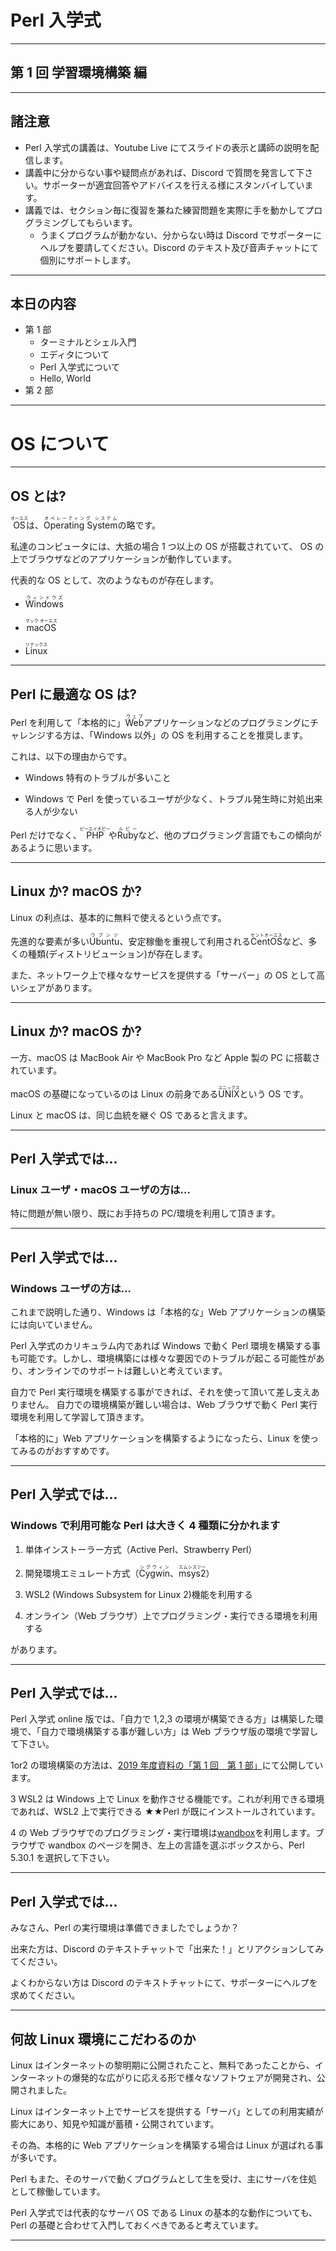 # Perl 入学式

---

## 第 1 回 学習環境構築 編

---

## 諸注意

- Perl 入学式の講義は、Youtube Live にてスライドの表示と講師の説明を配信します。
- 講義中に分からない事や疑問点があれば、Discord で質問を発言して下さい。サポーターが適宜回答やアドバイスを行える様にスタンバイしています。
- 講義では、セクション毎に復習を兼ねた練習問題を実際に手を動かしてプログラミングしてもらいます。
  - うまくプログラムが動かない、分からない時は Discord でサポーターにヘルプを要請してください。Discord のテキスト及び音声チャットにて個別にサポートします。

---

## 本日の内容

- 第 1 部
  - ターミナルとシェル入門
  - エディタについて
  - Perl 入学式について
  - Hello, World
- 第 2 部

---

# OS について

---

## OS とは?

<ruby>OS<rt>オーエス</rt></ruby>は、<ruby>Operating System<rt>オペレーティング システム</rt></ruby>の略です。

私達のコンピュータには、大抵の場合 1 つ以上の OS が搭載されていて、 OS の上でブラウザなどのアプリケーションが動作しています。

代表的な OS として、次のようなものが存在します。

- <ruby>Windows<rt>ウィンドウズ</rt></ruby>

- <ruby>macOS<rt>マック オーエス</rt></ruby>

- <ruby>Linux<rt>リナックス</rt></ruby>

---

## Perl に最適な OS は?

Perl を利用して「本格的に」<ruby>Web<rt>ウェブ</rt></ruby>アプリケーションなどのプログラミングにチャレンジする方は、「Windows 以外」の OS を利用することを推奨します。

これは、以下の理由からです。

- Windows 特有のトラブルが多いこと

- Windows で Perl を使っているユーザが少なく、トラブル発生時に対処出来る人が少ない

Perl だけでなく、<ruby>PHP<rt>ピーエイチピー</rt></ruby>や<ruby>Ruby<rt>ルビー</rt></ruby>など、他のプログラミング言語でもこの傾向があるように思います。

---

## Linux か? macOS か?

Linux の利点は、基本的に無料で使えるという点です。

先進的な要素が多い<ruby>Ubuntu<rt>ウブンツ</rt></ruby>、安定稼働を重視して利用される<ruby>CentOS<rt>セントオーエス</rt></ruby>など、多くの種類(ディストリビューション)が存在します。

また、ネットワーク上で様々なサービスを提供する「サーバー」の OS として高いシェアがあります。

---

## Linux か? macOS か?

一方、macOS は MacBook Air や MacBook Pro など Apple 製の PC に搭載されています。

macOS の基礎になっているのは Linux の前身である<ruby>UNIX<rt>ユニックス</rt></ruby>という OS です。

Linux と macOS は、同じ血統を継ぐ OS であると言えます。

---

## Perl 入学式では...

### Linux ユーザ・macOS ユーザの方は...

特に問題が無い限り、既にお手持ちの PC/環境を利用して頂きます。

---

## Perl 入学式では...

### Windows ユーザの方は...

これまで説明した通り、Windows は「本格的な」Web アプリケーションの構築には向いていません。

Perl 入学式のカリキュラム内であれば Windows で動く Perl 環境を構築する事も可能です。しかし、環境構築には様々な要因でのトラブルが起こる可能性があり、オンラインでのサポートは難しいと考えています。

自力で Perl 実行環境を構築する事ができれば、それを使って頂いて差し支えありません。
自力での環境構築が難しい場合は、Web ブラウザで動く Perl 実行環境を利用して学習して頂きます。

「本格的に」Web アプリケーションを構築するようになったら、Linux を使ってみるのがおすすめです。

---

## Perl 入学式では...

### Windows で利用可能な Perl は大きく 4 種類に分かれます

1. 単体インストーラー方式（Active Perl、Strawberry Perl）

2. 開発環境エミュレート方式（<ruby>Cygwin<rt>シグウィン</rt></ruby>、<ruby>msys2<rt>エムシスツー</rt></ruby>）

3. WSL2 (Windows Subsystem for Linux 2)機能を利用する

4. オンライン（Web ブラウザ）上でプログラミング・実行できる環境を利用する

があります。

---

## Perl 入学式では...

Perl 入学式 online 版では、「自力で 1,2,3 の環境が構築できる方」は構築した環境で、「自力で環境構築する事が難しい方」は Web ブラウザ版の環境で学習して下さい。

1or2 の環境構築の方法は、<a href="https://github.com/perl-entrance-org/workshop-2019/blob/master/1st/part1.md">2019 年度資料の「第 1 回　第 1 部」</a>にて公開しています。

3 WSL2 は Windows 上で Linux を動作させる機能です。これが利用できる環境であれば、WSL2 上で実行できる ★★Perl が既にインストールされています。

4 の Web ブラウザでのプログラミング・実行環境は<a href="https://wandbox.org">wandbox</a>を利用します。ブラウザで wandbox のページを開き、左上の言語を選ぶボックスから、Perl 5.30.1 を選択して下さい。

---

## Perl 入学式では...

みなさん、Perl の実行環境は準備できましたでしょうか？

出来た方は、Discord のテキストチャットで「出来た！」とリアクションしてみてください。

よくわからない方は Discord のテキストチャットにて、サポーターにヘルプを求めてください。

---

## 何故 Linux 環境にこだわるのか

Linux はインターネットの黎明期に公開されたこと、無料であったことから、インターネットの爆発的な広がりに応える形で様々なソフトウェアが開発され、公開されました。

Linux はインターネット上でサービスを提供する「サーバ」としての利用実績が膨大にあり、知見や知識が蓄積・公開されています。

その為、本格的に Web アプリケーションを構築する場合は Linux が選ばれる事が多いです。

Perl もまた、そのサーバで動くプログラムとして生を受け、主にサーバを住処として稼働しています。

Perl 入学式では代表的なサーバ OS である Linux の基本的な動作についても、Perl の基礎と合わせて入門しておくべきであると考えています。

---
